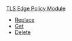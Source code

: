 <!-- Code generated for API Clients. DO NOT EDIT. -->

[TLS Edge Policy Module](#api-tls-edge-policies-module)

- [Replace](#api-tls-edge-policies-module-replace)
- [Get](#api-tls-edge-policies-module-get)
- [Delete](#api-tls-edge-policies-module-delete)
